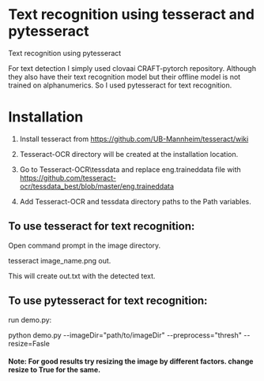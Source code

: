 # Text recognition using tesseract and pytesseract
Text recognition using pytesseract

For text detection I simply used clovaai CRAFT-pytorch repository.
Although they also have their text recognition model but their offline model is not trained on alphanumerics.
So I used pytesseract for text recognition.

# Installation
1) Install tesseract from https://github.com/UB-Mannheim/tesseract/wiki

2) Tesseract-OCR directory will be created at the installation location.

3) Go to Tesseract-OCR\tessdata and replace eng.traineddata file with https://github.com/tesseract-ocr/tessdata_best/blob/master/eng.traineddata

4) Add Tesseract-OCR and tessdata directory paths to the Path variables.

## To use tesseract for text recognition:

Open command prompt in the image directory.

tesseract image_name.png out.

This will create out.txt with the detected text.

## To use pytesseract for text recognition:

run demo.py:

python demo.py --imageDir="path/to/imageDir" --preprocess="thresh" --resize=Fasle

#### Note: For good results try resizing the image by different factors. change resize to True for the same. 
